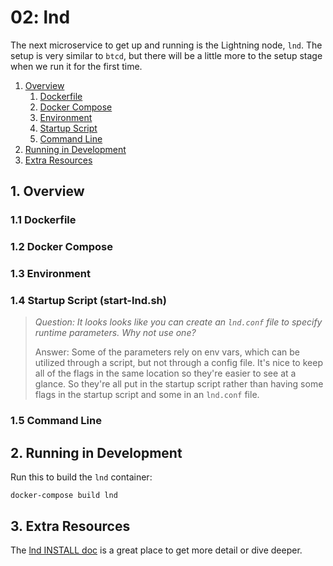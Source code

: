 # 02: lnd

The next microservice to get up and running is the Lightning node, `lnd`. The
setup is very similar to `btcd`, but there will be a little more to the setup
stage when we run it for the first time.

1. [Overview](#Overview)
    1. [Dockerfile](#Dockerfile)
    2. [Docker Compose](#DockerCompose)
    3. [Environment](#Environment)
    4. [Startup Script](#StartupScript)
    5. [Command Line](#CommandLine)
2. [Running in Development](#RunningInDevelopment)
3. [Extra Resources](#ExtraResources)

<a name="Overview" />

## 1. Overview

<a name="Dockerfile" />

### 1.1 Dockerfile

<a name="DockerCompose" />

### 1.2 Docker Compose

<a name="Environment" />

### 1.3 Environment

<a name="StartupScript" />

### 1.4 Startup Script (start-lnd.sh)

> _Question: It looks looks like you can create an `lnd.conf` file to specify
runtime parameters. Why not use one?_
>
> Answer: Some of the parameters rely on env vars, which can be utilized through
> a script, but not through a config file. It's nice to keep all of the flags in
the same location so they're easier to see at a glance. So they're all put in
the startup script rather than having some flags in the startup script and some
in an `lnd.conf` file.

<a name="CommandLine" />

### 1.5 Command Line

<a name="RunningInDevelopment" />

## 2. Running in Development

Run this to build the `lnd` container:

```shell script
docker-compose build lnd
```

<a name="ExtraResources" />

## 3. Extra Resources

The [lnd INSTALL doc](https://github.com/lightningnetwork/lnd/blob/master/docs/INSTALL.md)
is a great place to get more detail or dive deeper.

